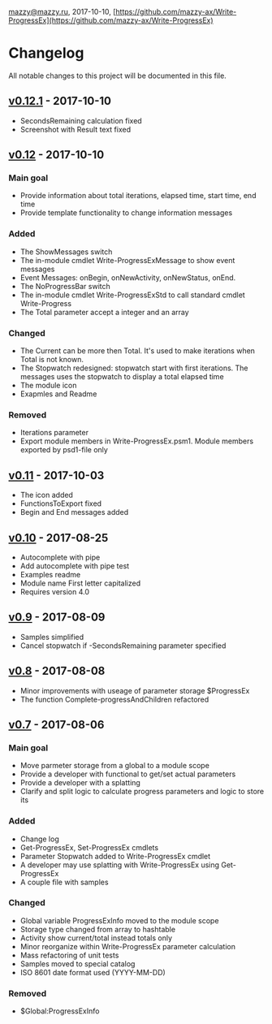 mazzy@mazzy.ru, 2017-10-10, [https://github.com/mazzy-ax/Write-ProgressEx](https://github.com/mazzy-ax/Write-ProgressEx)

# Changelog

All notable changes to this project will be documented in this file.

## [v0.12.1] - 2017-10-10

- SecondsRemaining calculation fixed
- Screenshot with Result text fixed

## [v0.12] - 2017-10-10

### Main goal

- Provide information about total iterations, elapsed time, start time, end time
- Provide template functionality to change information messages

### Added

- The ShowMessages switch
- The in-module cmdlet Write-ProgressExMessage to show event messages
- Event Messages: onBegin, onNewActivity, onNewStatus, onEnd.
- The NoProgressBar switch
- The in-module cmdlet Write-ProgressExStd to call standard cmdlet Write-Progress
- The Total parameter accept a integer and an array

### Changed

- The Current can be more then Total. It's used to make iterations when Total is not known.
- The Stopwatch redesigned: stopwatch start with first iterations. The messages uses the stopwatch to display a total elapsed time
- The module icon
- Exapmles and Readme

### Removed

- Iterations parameter
- Export module members in Write-ProgressEx.psm1. Module members exported by psd1-file only

## [v0.11] - 2017-10-03

- The icon added
- FunctionsToExport fixed
- Begin and End messages added

## [v0.10] - 2017-08-25

- Autocomplete with pipe
- Add autocomplete with pipe test
- Examples readme
- Module name First letter capitalized
- Requires version 4.0

## [v0.9] - 2017-08-09

- Samples simplified
- Cancel stopwatch if -SecondsRemaining parameter specified

## [v0.8] - 2017-08-08

- Minor improvements with useage of parameter storage $ProgressEx
- The function Complete-progressAndChildren refactored

## [v0.7] - 2017-08-06

### Main goal

- Move parmeter storage from a global to a module scope
- Provide a developer with functional to get/set actual parameters
- Provide a developer with a splatting
- Clarify and split logic to calculate progress parameters and logic to store its

### Added

- Change log
- Get-ProgressEx, Set-ProgressEx cmdlets
- Parameter Stopwatch added to Write-ProgressEx cmdlet
- A developer may use splatting with Write-ProgressEx using Get-ProgressEx
- A couple file with samples

### Changed

- Global variable ProgressExInfo moved to the module scope
- Storage type changed from array to hashtable
- Activity show current/total instead totals only
- Minor reorganize within Write-ProgressEx parameter calculation
- Mass refactoring of unit tests
- Samples moved to special catalog
- ISO 8601 date format used (YYYY-MM-DD)

### Removed

- $Global:ProgressExInfo

[v0.12.1]: https://github.com/mazzy-ax/Write-ProgressEx/compare/v0.12...v0.12.1
[v0.12]: https://github.com/mazzy-ax/Write-ProgressEx/compare/v0.11...v0.12
[v0.11]: https://github.com/mazzy-ax/Write-ProgressEx/compare/v0.10...v0.11
[v0.10]: https://github.com/mazzy-ax/Write-ProgressEx/compare/v0.9...v0.10
[v0.9]: https://github.com/mazzy-ax/Write-ProgressEx/compare/v0.8...v0.9
[v0.8]: https://github.com/mazzy-ax/Write-ProgressEx/compare/v0.7...v0.8
[v0.7]: https://github.com/mazzy-ax/Write-ProgressEx/compare/v0.6...v0.7